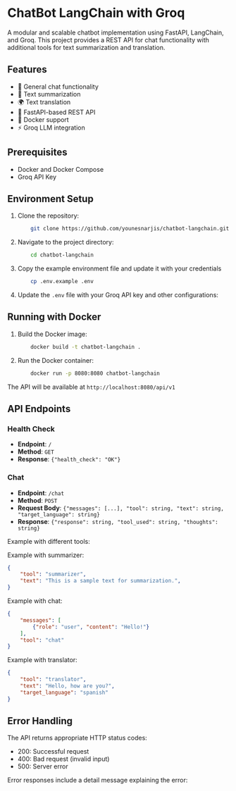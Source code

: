 # ChatBot LangChain with Groq

A modular and scalable chatbot implementation using FastAPI, LangChain, and Groq. This project provides a REST API for chat functionality with additional tools for text summarization and translation.

## Features

- 🤖 General chat functionality
- 📝 Text summarization
- 🌍 Text translation
- 🚀 FastAPI-based REST API
- 🐳 Docker support
- ⚡ Groq LLM integration

## Prerequisites

- Docker and Docker Compose
- Groq API Key

## Environment Setup

1. Clone the repository:
    ```bash
        git clone https://github.com/younesnarjis/chatbot-langchain.git
    ```

2. Navigate to the project directory:
    ```bash
        cd chatbot-langchain
    ```

3. Copy the example environment file and update it with your credentials
    ```bash
        cp .env.example .env
    ```

4. Update the `.env` file with your Groq API key and other configurations:

## Running with Docker

1. Build the Docker image:
    ```bash
        docker build -t chatbot-langchain .
    ```

2. Run the Docker container:
    ```bash
        docker run -p 8080:8080 chatbot-langchain
    ```


The API will be available at `http://localhost:8080/api/v1`

## API Endpoints

### Health Check

- **Endpoint**: `/` 
- **Method**: `GET`
- **Response**: `{"health_check": "OK"}`

### Chat

- **Endpoint**: `/chat`
- **Method**: `POST`
- **Request Body**: `{"messages": [...], "tool": string, "text": string, "target_language": string}`
- **Response**: `{"response": string, "tool_used": string, "thoughts": string}`

Example with different tools:

Example with summarizer:

```json
{
    "tool": "summarizer",
    "text": "This is a sample text for summarization.",
}
```

Example with chat:
```json
{
    "messages": [
        {"role": "user", "content": "Hello!"}
    ],
    "tool": "chat"
}
```

Example with translator:

```json
{
    "tool": "translator",
    "text": "Hello, how are you?",
    "target_language": "spanish"
}
```


## Error Handling

The API returns appropriate HTTP status codes:
- 200: Successful request
- 400: Bad request (invalid input)
- 500: Server error

Error responses include a detail message explaining the error: